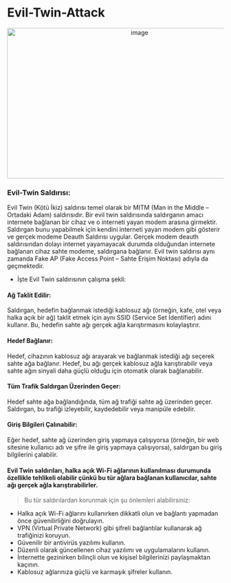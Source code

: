 # Evil-Twin-Attack

<div align="center">
	<img width="600" height='350' alt="image" src="https://github.com/Hamza-Limon/Evil-Twin-Attack/assets/140405710/290b67e5-c663-4389-801b-c4216a3ee103">
</div>

### Evil-Twin Saldırısı:
Evil Twin (Kötü İkiz) saldırısı temel olarak bir MITM (Man in the Middle – Ortadaki Adam) saldırısıdır. Bir evil twin saldırısında saldırganın amacı internete bağlanan bir cihaz ve o interneti yayan modem arasına girmektir. Saldırgan bunu yapabilmek için kendini interneti yayan modem gibi gösterir ve gerçek modeme Deauth Saldırısı uygular. Gerçek modem deauth saldırısından dolayı internet yayamayacak durumda olduğundan internete bağlanan cihaz sahte modeme, saldırgana bağlanır. Evil twin saldırısı aynı zamanda Fake AP (Fake Access Point – Sahte Erişim Noktası) adıyla da geçmektedir.


- İşte Evil Twin saldırısının çalışma şekli:

#### Ağ Taklit Edilir: 

Saldırgan, hedefin bağlanmak istediği kablosuz ağı (örneğin, kafe, otel veya halka açık bir ağ) taklit etmek için aynı SSID (Service Set Identifier) adını kullanır. Bu, hedefin sahte ağı gerçek ağla karıştırmasını kolaylaştırır.

#### Hedef Bağlanır: 

Hedef, cihazının kablosuz ağı arayarak ve bağlanmak istediği ağı seçerek sahte ağa bağlanır. Hedef, bu ağı gerçek kablosuz ağla karıştırabilir veya sahte ağın sinyali daha güçlü olduğu için otomatik olarak bağlanabilir.

#### Tüm Trafik Saldırgan Üzerinden Geçer: 

Hedef sahte ağa bağlandığında, tüm ağ trafiği sahte ağ üzerinden geçer. Saldırgan, bu trafiği izleyebilir, kaydedebilir veya manipüle edebilir.

#### Giriş Bilgileri Çalınabilir: 

Eğer hedef, sahte ağ üzerinden giriş yapmaya çalışıyorsa (örneğin, bir web sitesine kullanıcı adı ve şifre ile giriş yapmaya çalışıyorsa), saldırgan bu giriş bilgilerini çalabilir.

#### Evil Twin saldırıları, halka açık Wi-Fi ağlarının kullanılması durumunda özellikle tehlikeli olabilir çünkü bu tür ağlara bağlanan kullanıcılar, sahte ağı gerçek ağla karıştırabilirler.

> Bu tür saldırılardan korunmak için şu önlemleri alabilirsiniz:

- Halka açık Wi-Fi ağlarını kullanırken dikkatli olun ve bağlantı yapmadan önce güvenilirliğini doğrulayın.
- VPN (Virtual Private Network) gibi şifreli bağlantılar kullanarak ağ trafiğinizi koruyun.
- Güvenilir bir antivirüs yazılımı kullanın.
- Düzenli olarak güncellenen cihaz yazılımı ve uygulamalarını kullanın.
- İnternette gezinirken bilinçli olun ve kişisel bilgilerinizi paylaşmaktan kaçının.
- Kablosuz ağlarınıza güçlü ve karmaşık şifreler kullanın.





